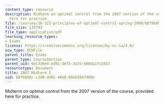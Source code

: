 ```yaml
---
content_type: resource
description: Midterm on optimal control from the 2007 version of the course, provided
  here for practice.
file: /courses/16-323-principles-of-optimal-control-spring-2008/68f6b80cc3d8d40b40e860eb5847460e_2007midterm2.pdf
file_size: 125743
file_type: application/pdf
learning_resource_types:
- Exams
license: https://creativecommons.org/licenses/by-nc-sa/4.0/
ocw_type: OCWFile
parent_title: Exams
parent_type: CourseSection
parent_uid: 6ec336e4-ed91-4bf5-3a7d-660da17c2853
resourcetype: Document
title: 2007 Midterm 2
uid: 68f6b80c-c3d8-d40b-40e8-60eb5847460e
---
```

Midterm on optimal control from the 2007 version of the course, provided here for practice.
